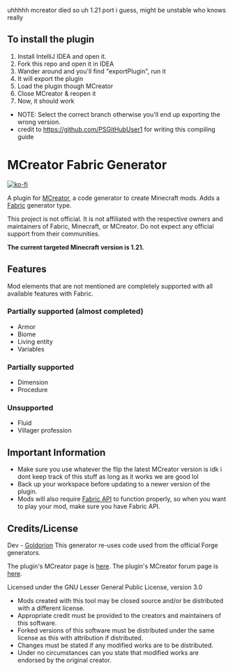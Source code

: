 uhhhhh mcreator died so uh 1.21 port i guess, might be unstable who knows really

## To install the plugin
1. Install IntelliJ IDEA and open it. 
2. Fork this repo and open it in IDEA
3. Wander around and you'll find "exportPlugin", run it
4. It will export the plugin
5. Load the plugin though MCreator
6. Close MCreator & reopen it
7. Now, it should work
- NOTE: Select the correct branch otherwise you'll end up exporting the wrong version.
- credit to https://github.com/PSGitHubUser1 for writing this compiling guide

# MCreator Fabric Generator

[![ko-fi](https://ko-fi.com/img/githubbutton_sm.svg)](https://ko-fi.com/F1F7EKDC0)

A plugin for [MCreator](https://mcreator.net/), a code generator to create Minecraft mods. Adds a [Fabric](https://fabricmc.net/) generator type.

This project is not official. It is not affiliated with the respective owners and maintainers of Fabric, Minecraft, or MCreator. Do not expect any official support from their communities.

**The current targeted Minecraft version is 1.21.**

## Features
Mod elements that are not mentioned are completely supported with all available features with Fabric.

### Partially supported (almost completed)
* Armor
* Biome
* Living entity
* Variables
  
### Partially supported
* Dimension
* Procedure

### Unsupported
* Fluid
* Villager profession

## Important Information
- Make sure you use whatever the flip the latest  MCreator version is idk i dont keep track of this stuff as long as it works we are good lol
- Back up your workspace before updating to a newer version of the plugin.
- Mods will also require [Fabric API](https://www.curseforge.com/minecraft/mc-mods/fabric-api) to function properly, so when you want to play your mod, make sure you have Fabric API.

## Credits/License
Dev - [Goldorion](https://github.com/Goldorion)
This generator re-uses code used from the official Forge generators.

The plugin's MCreator page is [here](https://mcreator.net/plugin/64512/mcreator-fabric-generator).
The plugin's MCreator forum page is [here](https://mcreator.net/forum/60201/fabric-generator-plugin).

Licensed under the GNU Lesser General Public License, version 3.0  
- Mods created with this tool may be closed source and/or be distributed with a different license.
- Appropriate credit must be provided to the creators and maintainers of this software.
- Forked versions of this software must be distributed under the same license as this with attribution if distributed.
- Changes must be stated if any modified works are to be distributed.
- Under no circumstances can you state that modified works are endorsed by the original creator.
